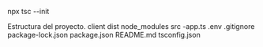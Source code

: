 npx tsc --init

Estructura del proyecto.
client
dist
node_modules
src
    -app.ts
.env
.gitignore
package-lock.json
package.json
README.md
tsconfig.json